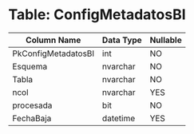 # Table: ConfigMetadatosBI

| Column Name | Data Type | Nullable |
|-------------|-----------|----------|
| PkConfigMetadatosBI | int | NO |
| Esquema | nvarchar | NO |
| Tabla | nvarchar | NO |
| ncol | nvarchar | YES |
| procesada | bit | NO |
| FechaBaja | datetime | YES |
